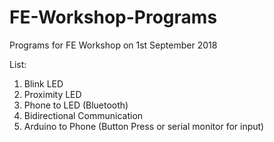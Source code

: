 # FE-Workshop-Programs
Programs for FE Workshop on 1st September 2018

List:
1)  Blink LED
2)  Proximity LED
3)  Phone to LED (Bluetooth)
4)  Bidirectional Communication
5)  Arduino to Phone (Button Press or serial monitor for input)
